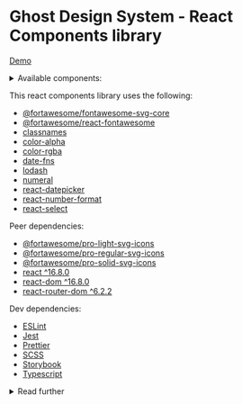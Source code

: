 # Ghost Design System - React Components library

[Demo](https://charlescoqueret.github.io/ghost-design-system/)

<details>
  <summary>Available components:</summary>
  
  * Atoms:
  * Badge (notification and indicator)
  * Colors
  * Icons
  * Layout (Row, Col, Collapsable section)
  * Link
  * Modal
  * Portal
  * Tooltip
* Molecules:
  * Amount field
  * Button
  * Checkbox field
  * Datepicker field
  * Percentage field
  * Popover
  * Select field:
    * Single
    * Multi
    * Autocomplete (aka Dynamic Search)
    * Autocomplete creatable (aka Dynamic Search Creatable)
  * Switch field
  * Textarea field
  * Text field
  * Yearpicker field
* Organisms:
  * ActionBar
  * Datatable:
    * Editable Data Table (full editable)
    * Line editable Data Table (edit in popup form with data validation)
    * Line editable in place data table (edit of a line in place)
    * Static data table
  * Form:
    * Form component
    * useForm hook
  * NavBar
  * SideBar
</details>

This react components library uses the following:

- [@fortawesome/fontawesome-svg-core](https://fontawesome.com/)
- [@fortawesome/react-fontawesome](https://fontawesome.com/)
- [classnames](https://github.com/JedWatson/classnames#readme)
- [color-alpha](https://github.com/colorjs/color-alpha)
- [color-rgba](https://github.com/colorjs/color-rgba)
- [date-fns](https://date-fns.org/)
- [lodash](https://lodash.com/)
- [numeral](http://numeraljs.com/)
- [react-datepicker](https://reactdatepicker.com/)
- [react-number-format](https://github.com/s-yadav/react-number-format#readme)
- [react-select](https://react-select.com/)

Peer dependencies:

- [@fortawesome/pro-light-svg-icons](https://fontawesome.com/)
- [@fortawesome/pro-regular-svg-icons](https://fontawesome.com/)
- [@fortawesome/pro-solid-svg-icons](https://fontawesome.com/)
- [react ^16.8.0](https://fr.reactjs.org/)
- [react-dom ^16.8.0](https://fr.reactjs.org/docs/react-dom.html)
- [react-router-dom ^6.2.2](https://reactrouter.com/)

Dev dependencies:

- [ESLint](https://eslint.org/)
- [Jest](https://jestjs.io/)
- [Prettier](https://prettier.io/)
- [SCSS](https://sass-lang.com/)
- [Storybook](https://storybook.js.org/)
- [Typescript](https://www.typescriptlang.org/)

<details>
  <summary>Read further</summary>
## Basic Folder Structure

```
├── .storybook
├── src
│   ├── components
|   |   ├── Example
|   |   |   ├── __tests__
|   |   |   |   ├── Example.test.tsx
|   |   |   ├── Example.stories.tsx
|   |   |   ├── Example.tsx
|   |   |   ├── index.ts
|   |   ├── index.ts
|   ├── index.ts
├── LICENSE
├── package.json
├── README.md
```

Once you have created your new component make sure you have exported it in the `src/components/index.ts` file. Doing so allows the component to be compiled.

```
// src/components/index.ts
export \* from './MyComponent';
export \* from './SomeOtherComponent';

```

You can develop your new component using storybook as your playground. Once you have added the `.stories.tsx` file for you new component, you can run `yarn storybook` to start the service.

## Tests

```

$ npm run test

```

Watch

```

$ npm run test:watch

```

Coverage

```

$ npm run test:coverage

```

## Prettier

```

$ npm run format

```

Validate project formatting

```

$ npm run format:check

```

## Lint

```

$ npm run lint

```

Fix

```

$ npm run lint:fix

```

## Storybook

```

$ npm run storybook

```

Build storybook

```

$ npm run build-storybook

```

## Building your library

```

$ npm run build

```

The build output will go into the `dist` directory

#### Type

Must be one of the following:

- **build**: Changes that affect the build system or external dependencies (this correlates with `PATCH` in semantic versioning)
- **ci**: Changes to our CI configuration files and scripts (no version changes)
- **docs**: Documentation only changes (no version changes)
- **feat**: A new feature (this correlates with `MINOR` in semantic versioning).
- **fix**: A bug fix (this correlates with `PATCH` in semantic versioning).
- **perf**: A code change that improves performance (this correlates with `PATCH` in semantic versioning).
- **refactor**: A code change that neither fixes a bug nor adds a feature (no version changes)
- **style**: Changes that do not affect the meaning of the code (white-space, formatting, missing semi-colons, etc) (no version changes)
- **test**: Adding missing tests or correcting existing tests (no version changes)
- **revert**: Reverts a previous commit (this correlates with `PATCH` in semantic versioning).

#### Description

The Description contains a succinct description of the change:

- use the imperative, present tense: "change" not "changed" nor "changes"
- don't capitalize the first letter
- no dot (.) at the end

#### Body (optional)

Use the imperative, present tense: "change" not "changed" nor "changes".
The body should include the motivation for the change and contrast this with previous behavior.

#### Footer (optional)

The footer should contain any information about **Breaking Changes** and is also the place to
reference issues that this commit **Closes**.

### Breaking Changes

A commit that has the text `BREAKING CHANGE:` at the beginning of its optional body or footer section introduces a breaking API change (correlating with `MAJOR` in semantic versioning). A BREAKING CHANGE can be part of commits of any type.

should start with the word `BREAKING CHANGE:` with a space or two newlines. The rest of the commit message is then used for this.

### Revert

If the commit reverts a previous commit, it should begin with `revert: `, followed by the header of the reverted commit. In the body it should say: `This reverts commit <hash>.`, where the hash is the SHA of the commit being reverted.

### Examples

[see examples](https://www.conventionalcommits.org/en/v1.0.0/#examples)

---

## Changelog

The changelog.md is automatically generated from the following types of commits:

- `feat`
- `fix`
- `perf`
- `revert`

In addition to these types, any `breaking change` will also be added to the changelog.

---

## Usage

- Install the library

```

$ npm install @cc/ghost-design-system

```

- Define the set of colors for the client (by copying the file: `~/@cc/ghost-design-system/dist/assets/_colors.scss`)
- Generate your `index.scss` file

```
@import './YOUR_COLOR_FILE.scss';
@import '~/react-components/dist/assets/global.scss';
```

- In your first component using the library, simply import the lib

```
import { Button } from '@cc/ghost-design-system';
```

</details>
